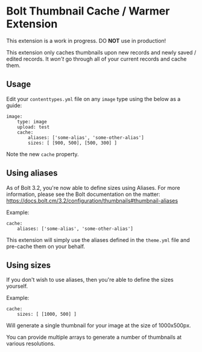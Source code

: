 # Bolt Thumbnail Cache / Warmer Extension

This extension is a work in progress. DO **NOT** use in production!

This extension only caches thumbnails upon new records and newly saved / edited records. It *won't* go through all of your current records and cache them.

## Usage

Edit your `contenttypes.yml` file on any `image` type using the below as a guide:
```
image:
    type: image
    upload: test
    cache:
        aliases: ['some-alias', 'some-other-alias']
        sizes: [ [900, 500], [500, 300] ]
```
Note the new `cache` property.

## Using aliases
As of Bolt 3.2, you're now able to define sizes using Aliases. For more information, please see the Bolt documentation on the matter: https://docs.bolt.cm/3.2/configuration/thumbnails#thumbnail-aliases

Example:

```
cache:
    aliases: ['some-alias', 'some-other-alias']
```

This extension will simply use the aliases defined in the `theme.yml` file and pre-cache them on your behalf.

## Using sizes
If you don't wish to use aliases, then you're able to define the sizes yourself.

Example:
```
cache:
    sizes: [ [1000, 500] ]
```
Will generate a single thumbnail for your image at the size of 1000x500px.

You can provide multiple arrays to generate a number of thumbnails at various resolutions.
